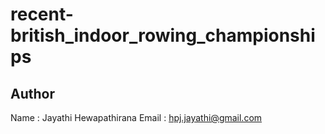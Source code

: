 # recent-british_indoor_rowing_championships

## Author 
Name : Jayathi Hewapathirana
Email : hpj.jayathi@gmail.com
